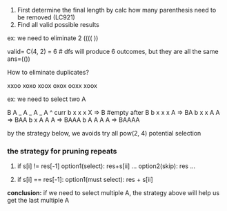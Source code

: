1. First determine the final length by calc how many parenthesis need to be removed (LC921)
2. Find all valid possible results

ex: we need to eliminate 2
(((( ))

valid= C(4, 2) = 6 # dfs will produce 6 outcomes, but they are all the same
ans=(())

How to eliminate duplicates?

xxoo
xoxo
xoox
oxox
ooxx
xoox

ex: we need to select two A

B A _ A _ A \_ A
^
curr
b x x x X => B #empty after B
b x x x A => BA
b x x A A => BAA
b x A A A => BAAA
b A A A A => BAAAA

by the strategy below, we avoids try all pow(2, 4) potential selection

### the strategy for pruning repeats
1. if s[i] != res[-1]
   option1(select): res+s[ii] ...
   option2(skip): res ...

2. if s[i] == res[-1]:
   option1(must select): res + s[ii]

**conclusion:**
if we need to select multiple A, the strategy above will help us get the last multiple A
